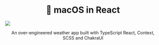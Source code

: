 <h1 align="center"> macOS in React</h1>

![](/src/Resources/image/preview1.png)
<p align="center">
  An over-engineered weather app built with TypeScript React, Context, SCSS and ChakraUI
</p>
